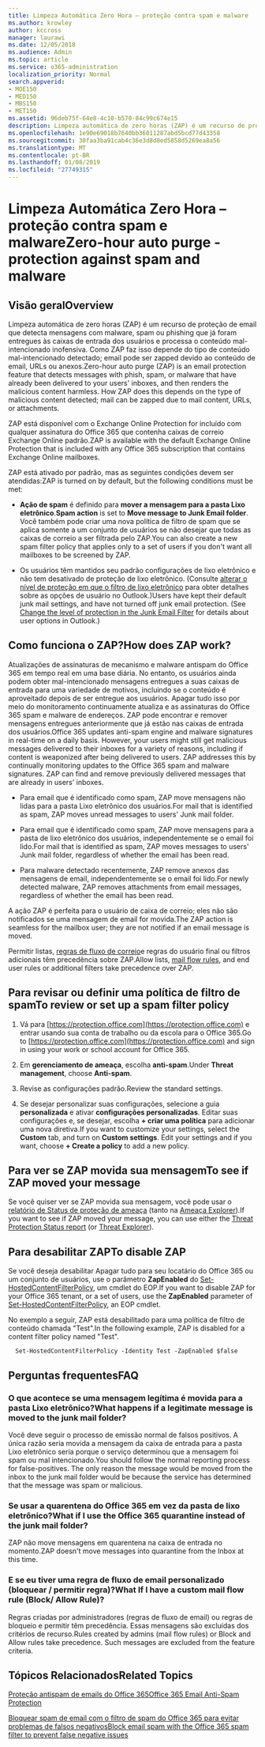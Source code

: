 ```yaml
---
title: Limpeza Automática Zero Hora – proteção contra spam e malware
ms.author: krowley
author: kccross
manager: laurawi
ms.date: 12/05/2018
ms.audience: Admin
ms.topic: article
ms.service: o365-administration
localization_priority: Normal
search.appverid:
- MOE150
- MED150
- MBS150
- MET150
ms.assetid: 96deb75f-64e8-4c10-b570-84c99c674e15
description: Limpeza automática de zero horas (ZAP) é um recurso de proteção de email que detecta mensagens com spam ou malware que já foram entregues às caixas de entrada dos usuários e processa o conteúdo mal-intencionado inofensiva. Como ZAP faz isso depende do tipo de conteúdo mal-intencionado detectado.
ms.openlocfilehash: 1e90e69018b7640bb36011287abd5bcd77d43358
ms.sourcegitcommit: 30faa3ba91cab4c36e3d8d8ed5858d5269ea8a56
ms.translationtype: MT
ms.contentlocale: pt-BR
ms.lasthandoff: 01/08/2019
ms.locfileid: "27749315"
---
```

# <a name="zero-hour-auto-purge---protection-against-spam-and-malware"></a><span data-ttu-id="63203-104">Limpeza Automática Zero Hora – proteção contra spam e malware</span><span class="sxs-lookup"><span data-stu-id="63203-104">Zero-hour auto purge - protection against spam and malware</span></span>

## <a name="overview"></a><span data-ttu-id="63203-105">Visão geral</span><span class="sxs-lookup"><span data-stu-id="63203-105">Overview</span></span>

<span data-ttu-id="63203-p102">Limpeza automática de zero horas (ZAP) é um recurso de proteção de email que detecta mensagens com malware, spam ou phishing que já foram entregues às caixas de entrada dos usuários e processa o conteúdo mal-intencionado inofensiva. Como ZAP faz isso depende do tipo de conteúdo mal-intencionado detectado; email pode ser zapped devido ao conteúdo de email, URLs ou anexos.</span><span class="sxs-lookup"><span data-stu-id="63203-p102">Zero-hour auto purge (ZAP) is an email protection feature that detects messages with phish, spam, or malware that have already been delivered to your users' inboxes, and then renders the malicious content harmless. How ZAP does this depends on the type of malicious content detected; mail can be zapped due to mail content, URLs, or attachments.</span></span>
  
<span data-ttu-id="63203-108">ZAP está disponível com o Exchange Online Protection for incluído com qualquer assinatura do Office 365 que contenha caixas de correio Exchange Online padrão.</span><span class="sxs-lookup"><span data-stu-id="63203-108">ZAP is available with the default Exchange Online Protection that is included with any Office 365 subscription that contains Exchange Online mailboxes.</span></span>

<span data-ttu-id="63203-109">ZAP está ativado por padrão, mas as seguintes condições devem ser atendidas:</span><span class="sxs-lookup"><span data-stu-id="63203-109">ZAP is turned on by default, but the following conditions must be met:</span></span>
  
- <span data-ttu-id="63203-110">**Ação de spam** é definido para **mover a mensagem para a pasta Lixo eletrônico**.</span><span class="sxs-lookup"><span data-stu-id="63203-110">**Spam action** is set to **Move message to Junk Email folder**.</span></span> <br/><span data-ttu-id="63203-111">Você também pode criar uma nova política de filtro de spam que se aplica somente a um conjunto de usuários se não desejar que todas as caixas de correio a ser filtrada pelo ZAP.</span><span class="sxs-lookup"><span data-stu-id="63203-111">You can also create a new spam filter policy that applies only to a set of users if you don't want all mailboxes to be screened by ZAP.</span></span>

- <span data-ttu-id="63203-p103">Os usuários têm mantidos seu padrão configurações de lixo eletrônico e não tem desativado de proteção de lixo eletrônico. (Consulte [alterar o nível de proteção em que o filtro de lixo eletrônico](https://support.office.com/article/change-the-level-of-protection-in-the-junk-email-filter-e89c12d8-9d61-4320-8c57-d982c8d52f6b) para obter detalhes sobre as opções de usuário no Outlook.)</span><span class="sxs-lookup"><span data-stu-id="63203-p103">Users have kept their default junk mail settings, and have not turned off junk email protection. (See [Change the level of protection in the Junk Email Filter](https://support.office.com/article/change-the-level-of-protection-in-the-junk-email-filter-e89c12d8-9d61-4320-8c57-d982c8d52f6b) for details about user options in Outlook.)</span></span> 
  
## <a name="how-does-zap-work"></a><span data-ttu-id="63203-114">Como funciona o ZAP?</span><span class="sxs-lookup"><span data-stu-id="63203-114">How does ZAP work?</span></span>

<span data-ttu-id="63203-p104">Atualizações de assinaturas de mecanismo e malware antispam do Office 365 em tempo real em uma base diária. No entanto, os usuários ainda podem obter mal-intencionado mensagens entregues a suas caixas de entrada para uma variedade de motivos, incluindo se o conteúdo é aproveitado depois de ser entregue aos usuários. Apagar tudo isso por meio do monitoramento continuamente atualiza e as assinaturas do Office 365 spam e malware de endereços. ZAP pode encontrar e remover mensagens entregues anteriormente que já estão nas caixas de entrada dos usuários.</span><span class="sxs-lookup"><span data-stu-id="63203-p104">Office 365 updates anti-spam engine and malware signatures in real-time on a daily basis. However, your users might still get malicious messages delivered to their inboxes for a variety of reasons, including if content is weaponized after being delivered to users. ZAP addresses this by continually monitoring updates to the Office 365 spam and malware signatures. ZAP can find and remove previously delivered messages that are already in users' inboxes.</span></span> 

- <span data-ttu-id="63203-119">Para email que é identificado como spam, ZAP move mensagens não lidas para a pasta Lixo eletrônico dos usuários.</span><span class="sxs-lookup"><span data-stu-id="63203-119">For mail that is identified as spam, ZAP moves unread messages to users' Junk mail folder.</span></span> 

- <span data-ttu-id="63203-120">Para email que é identificado como spam, ZAP move mensagens para a pasta de lixo eletrônico dos usuários, independentemente se o email foi lido.</span><span class="sxs-lookup"><span data-stu-id="63203-120">For mail that is identified as spam, ZAP moves messages to users' Junk mail folder, regardless of whether the email has been read.</span></span>

- <span data-ttu-id="63203-121">Para malware detectado recentemente, ZAP remove anexos das mensagens de email, independentemente se o email foi lido.</span><span class="sxs-lookup"><span data-stu-id="63203-121">For newly detected malware, ZAP removes attachments from email messages, regardless of whether the email has been read.</span></span> 
  
<span data-ttu-id="63203-122">A ação ZAP é perfeita para o usuário de caixa de correio; eles não são notificados se uma mensagem de email for movida.</span><span class="sxs-lookup"><span data-stu-id="63203-122">The ZAP action is seamless for the mailbox user; they are not notified if an email message is moved.</span></span>
  
<span data-ttu-id="63203-123">Permitir listas, [regras de fluxo de correio](https://go.microsoft.com/fwlink/p/?LinkId=722755)e regras do usuário final ou filtros adicionais têm precedência sobre ZAP.</span><span class="sxs-lookup"><span data-stu-id="63203-123">Allow lists, [mail flow rules](https://go.microsoft.com/fwlink/p/?LinkId=722755), and end user rules or additional filters take precedence over ZAP.</span></span>
  
## <a name="to-review-or-set-up-a-spam-filter-policy"></a><span data-ttu-id="63203-124">Para revisar ou definir uma política de filtro de spam</span><span class="sxs-lookup"><span data-stu-id="63203-124">To review or set up a spam filter policy</span></span>
  
1. <span data-ttu-id="63203-125">Vá para [https://protection.office.com](https://protection.office.com) e entrar usando sua conta de trabalho ou da escola para o Office 365.</span><span class="sxs-lookup"><span data-stu-id="63203-125">Go to [https://protection.office.com](https://protection.office.com) and sign in using your work or school account for Office 365.</span></span>

2. <span data-ttu-id="63203-126">Em **gerenciamento de ameaça**, escolha **anti-spam**.</span><span class="sxs-lookup"><span data-stu-id="63203-126">Under **Threat management**, choose **Anti-spam**.</span></span>

3. <span data-ttu-id="63203-127">Revise as configurações padrão.</span><span class="sxs-lookup"><span data-stu-id="63203-127">Review the standard settings.</span></span> 

4. <span data-ttu-id="63203-p105">Se desejar personalizar suas configurações, selecione a guia **personalizada** e ativar **configurações personalizadas**. Editar suas configurações e, se desejar, escolha **+ criar uma política** para adicionar uma nova diretiva.</span><span class="sxs-lookup"><span data-stu-id="63203-p105">If you want to customize your settings, select the **Custom** tab, and turn on **Custom settings**. Edit your settings and if you want, choose **+ Create a policy** to add a new policy.</span></span> 
    
## <a name="to-see-if-zap-moved-your-message"></a><span data-ttu-id="63203-130">Para ver se ZAP movida sua mensagem</span><span class="sxs-lookup"><span data-stu-id="63203-130">To see if ZAP moved your message</span></span>

<span data-ttu-id="63203-131">Se você quiser ver se ZAP movida sua mensagem, você pode usar o [relatório de Status de proteção de ameaça](view-email-security-reports.md#threat-protection-status-report) (tanto na [Ameaça Explorer](use-explorer-in-security-and-compliance.md)).</span><span class="sxs-lookup"><span data-stu-id="63203-131">If you want to see if ZAP moved your message, you can use either the [Threat Protection Status report](view-email-security-reports.md#threat-protection-status-report) (or [Threat Explorer](use-explorer-in-security-and-compliance.md)).</span></span>
    
## <a name="to-disable-zap"></a><span data-ttu-id="63203-132">Para desabilitar ZAP</span><span class="sxs-lookup"><span data-stu-id="63203-132">To disable ZAP</span></span>
  
<span data-ttu-id="63203-133">Se você deseja desabilitar Apagar tudo para seu locatário do Office 365 ou um conjunto de usuários, use o parâmetro **ZapEnabled** do [Set-HostedContentFilterPolicy](https://go.microsoft.com/fwlink/p/?LinkId=722758), um cmdlet do EOP.</span><span class="sxs-lookup"><span data-stu-id="63203-133">If you want to disable ZAP for your Office 365 tenant, or a set of users, use the **ZapEnabled** parameter of [Set-HostedContentFilterPolicy](https://go.microsoft.com/fwlink/p/?LinkId=722758), an EOP cmdlet.</span></span>
    
<span data-ttu-id="63203-134">No exemplo a seguir, ZAP está desabilitado para uma política de filtro de conteúdo chamada "Test".</span><span class="sxs-lookup"><span data-stu-id="63203-134">In the following example, ZAP is disabled for a content filter policy named "Test".</span></span>
    
```
  Set-HostedContentFilterPolicy -Identity Test -ZapEnabled $false
```

## <a name="faq"></a><span data-ttu-id="63203-135">Perguntas frequentes</span><span class="sxs-lookup"><span data-stu-id="63203-135">FAQ</span></span>

### <a name="what-happens-if-a-legitimate-message-is-moved-to-the-junk-mail-folder"></a><span data-ttu-id="63203-136">O que acontece se uma mensagem legítima é movida para a pasta Lixo eletrônico?</span><span class="sxs-lookup"><span data-stu-id="63203-136">What happens if a legitimate message is moved to the junk mail folder?</span></span>
  
<span data-ttu-id="63203-p106">Você deve seguir o processo de emissão normal de falsos positivos. A única razão seria movida a mensagem da caixa de entrada para a pasta Lixo eletrônico seria porque o serviço determinou que a mensagem foi spam ou mal intencionado.</span><span class="sxs-lookup"><span data-stu-id="63203-p106">You should follow the normal reporting process for false-positives. The only reason the message would be moved from the inbox to the junk mail folder would be because the service has determined that the message was spam or malicious.</span></span>
  
### <a name="what-if-i-use-the-office-365-quarantine-instead-of-the-junk-mail-folder"></a><span data-ttu-id="63203-139">Se usar a quarentena do Office 365 em vez da pasta de lixo eletrônico?</span><span class="sxs-lookup"><span data-stu-id="63203-139">What if I use the Office 365 quarantine instead of the junk mail folder?</span></span>
  
<span data-ttu-id="63203-140">ZAP não move mensagens em quarentena na caixa de entrada no momento.</span><span class="sxs-lookup"><span data-stu-id="63203-140">ZAP doesn't move messages into quarantine from the Inbox at this time.</span></span>
  
### <a name="what-if-i-have-a-custom-mail-flow-rule-block-allow-rule"></a><span data-ttu-id="63203-141">E se eu tiver uma regra de fluxo de email personalizado (bloquear / permitir regra)?</span><span class="sxs-lookup"><span data-stu-id="63203-141">What If I have a custom mail flow rule (Block/ Allow Rule)?</span></span>
  
<span data-ttu-id="63203-p107">Regras criadas por administradores (regras de fluxo de email) ou regras de bloqueio e permitir têm precedência. Essas mensagens são excluídas dos critérios de recurso.</span><span class="sxs-lookup"><span data-stu-id="63203-p107">Rules created by admins (mail flow rules) or Block and Allow rules take precedence. Such messages are excluded from the feature criteria.</span></span>
  
## <a name="related-topics"></a><span data-ttu-id="63203-144">Tópicos Relacionados</span><span class="sxs-lookup"><span data-stu-id="63203-144">Related Topics</span></span>

[<span data-ttu-id="63203-145">Proteção antispam de emails do Office 365</span><span class="sxs-lookup"><span data-stu-id="63203-145">Office 365 Email Anti-Spam Protection</span></span>](anti-spam-protection.md)
  
[<span data-ttu-id="63203-146">Bloquear spam de email com o filtro de spam do Office 365 para evitar problemas de falsos negativos</span><span class="sxs-lookup"><span data-stu-id="63203-146">Block email spam with the Office 365 spam filter to prevent false negative issues</span></span>](block-email-spam-to-prevent-false-negatives.md)
  

